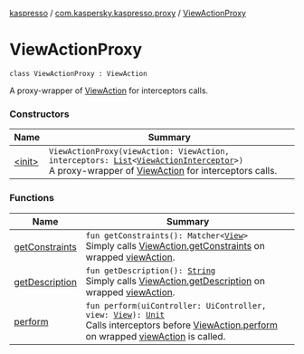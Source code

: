 [kaspresso](../../index.md) / [com.kaspersky.kaspresso.proxy](../index.md) / [ViewActionProxy](./index.md)

# ViewActionProxy

`class ViewActionProxy : ViewAction`

A proxy-wrapper of [ViewAction](#) for interceptors calls.

### Constructors

| Name | Summary |
|---|---|
| [&lt;init&gt;](-init-.md) | `ViewActionProxy(viewAction: ViewAction, interceptors: `[`List`](https://kotlinlang.org/api/latest/jvm/stdlib/kotlin.collections/-list/index.html)`<`[`ViewActionInterceptor`](../../com.kaspersky.kaspresso.interceptors/-view-action-interceptor/index.md)`>)`<br>A proxy-wrapper of [ViewAction](#) for interceptors calls. |

### Functions

| Name | Summary |
|---|---|
| [getConstraints](get-constraints.md) | `fun getConstraints(): Matcher<`[`View`](https://developer.android.com/reference/android/view/View.html)`>`<br>Simply calls [ViewAction.getConstraints](#) on wrapped [viewAction](#). |
| [getDescription](get-description.md) | `fun getDescription(): `[`String`](https://kotlinlang.org/api/latest/jvm/stdlib/kotlin/-string/index.html)<br>Simply calls [ViewAction.getDescription](#) on wrapped [viewAction](#). |
| [perform](perform.md) | `fun perform(uiController: UiController, view: `[`View`](https://developer.android.com/reference/android/view/View.html)`): `[`Unit`](https://kotlinlang.org/api/latest/jvm/stdlib/kotlin/-unit/index.html)<br>Calls interceptors before [ViewAction.perform](#) on wrapped [viewAction](#) is called. |
